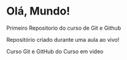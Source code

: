 # Olá, Mundo!
 Primeiro Repositorio do curso de Git e Github

 Repositório criado durante uma aula ao vivo!

 Curso Git e GitHub do Curso em video 
